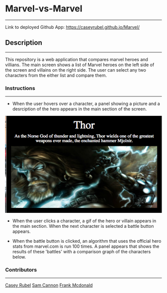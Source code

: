# Marvel-vs-Marvel
---
Link to deployed Github App: https://caseyrubel.github.io/Marvel/

## Description
---
This repository is a web application that compares marvel heroes and villians. The main screen shows a list of Marvel heroes on the left side of the screen and villains on the right side. The user can select any two characters from the either list and compare them.

### Instructions
---
+ When the user hovers over a character, a panel showing a picture and a desrciption of the hero appears in the main section of the screen.

![img](https://github.com/Morecai/Marvel-vs-Marvel/blob/master/assets/images/SS2.png)

+ When the user clicks a character, a gif of the hero or villain appears in the main section. When the next character is selected a battle button appears.

+ When the battle button is clicked, an algorithm that uses the official hero stats from marvel.com is run 100 times. A panel appears that shows the results of these 'battles' with a comparison graph of the characters below.

### Contributors
---
[Casey Rubel](https://github.com/caseyrubel)
[Sam Cannon]()
[Frank Mcdonald](https://github.com/Morecai)
